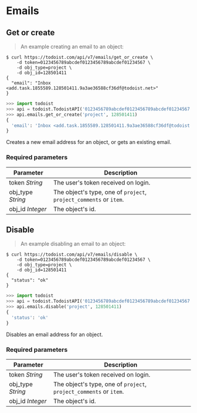 # Emails

## Get or create

> An example creating an email to an object:

```shell
$ curl https://todoist.com/api/v7/emails/get_or_create \
    -d token=0123456789abcdef0123456789abcdef01234567 \
    -d obj_type=project \
    -d obj_id=128501411
{
  "email": "Inbox <add.task.1855589.128501411.9a3ae36588cf36df@todoist.net>"
}
```

```python
>>> import todoist
>>> api = todoist.TodoistAPI('0123456789abcdef0123456789abcdef01234567')
>>> api.emails.get_or_create('project', 128501411)
{
  'email': 'Inbox <add.task.1855589.128501411.9a3ae36588cf36df@todoist.net>'
}
```

Creates a new email address for an object, or gets an existing email.

### Required parameters

Parameter | Description
--------- | -----------
token *String* | The user's token received on login.
obj_type *String* | The object's type, one of `project`, `project_comments` or `item`.
obj_id *Integer* | The object's id.


## Disable

> An example disabling an email to an object:

```shell
$ curl https://todoist.com/api/v7/emails/disable \
    -d token=0123456789abcdef0123456789abcdef01234567 \
    -d obj_type=project \
    -d obj_id=128501411
{
  "status": "ok"
}
```

```python
>>> import todoist
>>> api = todoist.TodoistAPI('0123456789abcdef0123456789abcdef01234567')
>>> api.emails.disable('project', 128501411)
{
  'status': 'ok'
}
```

Disables an email address for an object.

### Required parameters

Parameter | Description
--------- | -----------
token *String* | The user's token received on login.
obj_type *String* | The object's type, one of `project`, `project_comments` or `item`.
obj_id *Integer* | The object's id.
